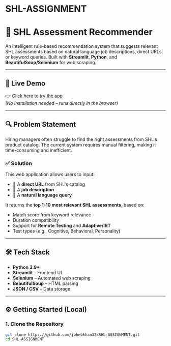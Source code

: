 # SHL-ASSIGNMENT

# 🧠 SHL Assessment Recommender

An intelligent rule-based recommendation system that suggests relevant SHL assessments based on natural language job descriptions, direct URLs, or keyword queries. Built with **Streamlit**, **Python**, and **BeautifulSoup/Selenium** for web scraping.

---

## 🚀 Live Demo

👉 [Click here to try the app](https://johebkhan32-shl-assignment-app-hoe055.streamlit.app/)  
*(No installation needed – runs directly in the browser)*

---

## 🔍 Problem Statement

Hiring managers often struggle to find the right assessments from SHL's product catalog. The current system requires manual filtering, making it time-consuming and inefficient.

### ✅ Solution

This web application allows users to input:
- 🔗 A **direct URL** from SHL's catalog
- 📄 A **job description**
- 📝 A **natural language query**

It returns the **top 1-10 most relevant SHL assessments**, based on:
- Match score from keyword relevance
- Duration compatibility
- Support for **Remote Testing** and **Adaptive/IRT**
- Test types (e.g., Cognitive, Behavioral, Personality)

---

## 🛠 Tech Stack

- **Python 3.9+**
- **Streamlit** – Frontend UI
- **Selenium** – Automated web scraping
- **BeautifulSoup** – HTML parsing
- **JSON / CSV** – Data storage

---

## ⚙️ Getting Started (Local)

### 1. Clone the Repository

```bash
git clone https://github.com/johebkhan32/SHL-ASSIGNMENT.git
cd SHL-ASSIGNMENT
